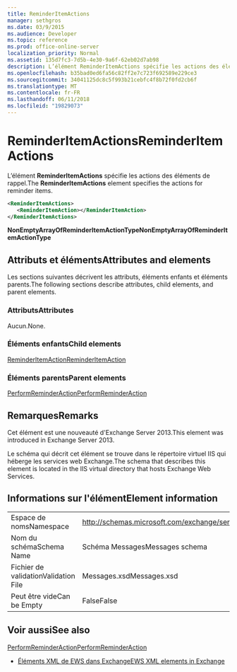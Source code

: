 ```yaml
---
title: ReminderItemActions
manager: sethgros
ms.date: 03/9/2015
ms.audience: Developer
ms.topic: reference
ms.prod: office-online-server
localization_priority: Normal
ms.assetid: 135d7fc3-7d5b-4e30-9a6f-62eb02d7ab98
description: L’élément ReminderItemActions spécifie les actions des éléments de rappel.
ms.openlocfilehash: b35bad0ed6fa56c82ff2e7c723f692589e229ce3
ms.sourcegitcommit: 34041125dc8c5f993b21cebfc4f8b72f0fd2cb6f
ms.translationtype: MT
ms.contentlocale: fr-FR
ms.lasthandoff: 06/11/2018
ms.locfileid: "19829073"
---
```

# <a name="reminderitemactions"></a><span data-ttu-id="c252d-103">ReminderItemActions</span><span class="sxs-lookup"><span data-stu-id="c252d-103">ReminderItemActions</span></span>

<span data-ttu-id="c252d-104">L’élément **ReminderItemActions** spécifie les actions des éléments de rappel.</span><span class="sxs-lookup"><span data-stu-id="c252d-104">The **ReminderItemActions** element specifies the actions for reminder items.</span></span> 
  
```XML
<ReminderItemActions>
   <ReminderItemAction></ReminderItemAction>
</ReminderItemActions>
```

 <span data-ttu-id="c252d-105">**NonEmptyArrayOfReminderItemActionType**</span><span class="sxs-lookup"><span data-stu-id="c252d-105">**NonEmptyArrayOfReminderItemActionType**</span></span>
## <a name="attributes-and-elements"></a><span data-ttu-id="c252d-106">Attributs et éléments</span><span class="sxs-lookup"><span data-stu-id="c252d-106">Attributes and elements</span></span>

<span data-ttu-id="c252d-107">Les sections suivantes décrivent les attributs, éléments enfants et éléments parents.</span><span class="sxs-lookup"><span data-stu-id="c252d-107">The following sections describe attributes, child elements, and parent elements.</span></span>
  
### <a name="attributes"></a><span data-ttu-id="c252d-108">Attributs</span><span class="sxs-lookup"><span data-stu-id="c252d-108">Attributes</span></span>

<span data-ttu-id="c252d-109">Aucun.</span><span class="sxs-lookup"><span data-stu-id="c252d-109">None.</span></span>
  
### <a name="child-elements"></a><span data-ttu-id="c252d-110">Éléments enfants</span><span class="sxs-lookup"><span data-stu-id="c252d-110">Child elements</span></span>

[<span data-ttu-id="c252d-111">ReminderItemAction</span><span class="sxs-lookup"><span data-stu-id="c252d-111">ReminderItemAction</span></span>](reminderitemaction.md)
  
### <a name="parent-elements"></a><span data-ttu-id="c252d-112">Éléments parents</span><span class="sxs-lookup"><span data-stu-id="c252d-112">Parent elements</span></span>

[<span data-ttu-id="c252d-113">PerformReminderAction</span><span class="sxs-lookup"><span data-stu-id="c252d-113">PerformReminderAction</span></span>](performreminderaction.md)
  
## <a name="remarks"></a><span data-ttu-id="c252d-114">Remarques</span><span class="sxs-lookup"><span data-stu-id="c252d-114">Remarks</span></span>

<span data-ttu-id="c252d-115">Cet élément est une nouveauté d'Exchange Server 2013.</span><span class="sxs-lookup"><span data-stu-id="c252d-115">This element was introduced in Exchange Server 2013.</span></span>
  
<span data-ttu-id="c252d-116">Le schéma qui décrit cet élément se trouve dans le répertoire virtuel IIS qui héberge les services web Exchange.</span><span class="sxs-lookup"><span data-stu-id="c252d-116">The schema that describes this element is located in the IIS virtual directory that hosts Exchange Web Services.</span></span>
  
## <a name="element-information"></a><span data-ttu-id="c252d-117">Informations sur l'élément</span><span class="sxs-lookup"><span data-stu-id="c252d-117">Element information</span></span>

|||
|:-----|:-----|
|<span data-ttu-id="c252d-118">Espace de noms</span><span class="sxs-lookup"><span data-stu-id="c252d-118">Namespace</span></span>  <br/> |http://schemas.microsoft.com/exchange/services/2006/messages  <br/> |
|<span data-ttu-id="c252d-119">Nom du schéma</span><span class="sxs-lookup"><span data-stu-id="c252d-119">Schema Name</span></span>  <br/> |<span data-ttu-id="c252d-120">Schéma Messages</span><span class="sxs-lookup"><span data-stu-id="c252d-120">Messages schema</span></span>  <br/> |
|<span data-ttu-id="c252d-121">Fichier de validation</span><span class="sxs-lookup"><span data-stu-id="c252d-121">Validation File</span></span>  <br/> |<span data-ttu-id="c252d-122">Messages.xsd</span><span class="sxs-lookup"><span data-stu-id="c252d-122">Messages.xsd</span></span>  <br/> |
|<span data-ttu-id="c252d-123">Peut être vide</span><span class="sxs-lookup"><span data-stu-id="c252d-123">Can be Empty</span></span>  <br/> |<span data-ttu-id="c252d-124">False</span><span class="sxs-lookup"><span data-stu-id="c252d-124">False</span></span>  <br/> |
   
## <a name="see-also"></a><span data-ttu-id="c252d-125">Voir aussi</span><span class="sxs-lookup"><span data-stu-id="c252d-125">See also</span></span>



[<span data-ttu-id="c252d-126">PerformReminderAction</span><span class="sxs-lookup"><span data-stu-id="c252d-126">PerformReminderAction</span></span>](performreminderaction.md)


- [<span data-ttu-id="c252d-127">Éléments XML de EWS dans Exchange</span><span class="sxs-lookup"><span data-stu-id="c252d-127">EWS XML elements in Exchange</span></span>](ews-xml-elements-in-exchange.md)

